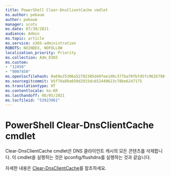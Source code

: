 ```yaml
---
title: PowerShell Clear-DnsClientCache cmdlet
ms.author: pebaum
author: pebaum
manager: scotv
ms.date: 07/30/2021
audience: Admin
ms.topic: article
ms.service: o365-administration
ROBOTS: NOINDEX, NOFOLLOW
localization_priority: Priority
ms.collection: Adm_O365
ms.custom:
- "12458"
- "9007450"
ms.openlocfilehash: 0a69e25306a52782305d49fee1d0c377ba70fbfd5fc9626796f4700e776f2c37
ms.sourcegitcommit: b5f7da89a650d2915dc652449623c78be6247175
ms.translationtype: HT
ms.contentlocale: ko-KR
ms.lasthandoff: 08/05/2021
ms.locfileid: "53923961"
---
```

# <a name="powershell-clear-dnsclientcache-cmdlet"></a>PowerShell Clear-DnsClientCache cmdlet

Clear-DnsClientCache cmdlet은 DNS 클라이언트 캐시의 모든 콘텐츠를 삭제합니다. 이 cmdlet을 실행하는 것은 ipconfig/flushdns를 실행하는 것과 같습니다.

자세한 내용은 [Clear-DnsClientCache](/powershell/module/dnsclient/clear-dnsclientcache?view=windowsserver2019-ps)를 참조하세요.